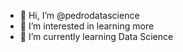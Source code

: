 - 👋 Hi, I’m @pedrodatascience
- 👀 I’m interested in learning more
- 🌱 I’m currently learning Data Science


<!---
pedrodatascience/pedrodatascience is a ✨ special ✨ repository because its `README.md` (this file) appears on your GitHub profile.
You can click the Preview link to take a look at your changes.
--->
